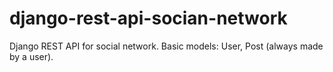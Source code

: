 # django-rest-api-socian-network
Django REST API for social network. Basic models: User, Post (always made by a user).
